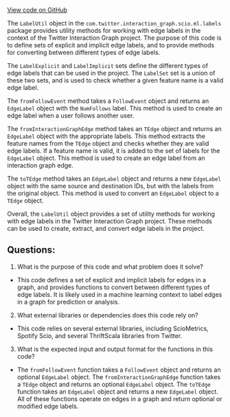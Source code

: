 [View code on GitHub](https://github.com/misbahsy/the-algorithm/src/scala/com/twitter/interaction_graph/scio/ml/labels/LabelUtil.scala)

The `LabelUtil` object in the `com.twitter.interaction_graph.scio.ml.labels` package provides utility methods for working with edge labels in the context of the Twitter Interaction Graph project. The purpose of this code is to define sets of explicit and implicit edge labels, and to provide methods for converting between different types of edge labels.

The `LabelExplicit` and `LabelImplicit` sets define the different types of edge labels that can be used in the project. The `LabelSet` set is a union of these two sets, and is used to check whether a given feature name is a valid edge label.

The `fromFollowEvent` method takes a `FollowEvent` object and returns an `EdgeLabel` object with the `NumFollows` label. This method is used to create an edge label when a user follows another user.

The `fromInteractionGraphEdge` method takes an `TEdge` object and returns an `EdgeLabel` object with the appropriate labels. This method extracts the feature names from the `TEdge` object and checks whether they are valid edge labels. If a feature name is valid, it is added to the set of labels for the `EdgeLabel` object. This method is used to create an edge label from an interaction graph edge.

The `toTEdge` method takes an `EdgeLabel` object and returns a new `EdgeLabel` object with the same source and destination IDs, but with the labels from the original object. This method is used to convert an `EdgeLabel` object to a `TEdge` object.

Overall, the `LabelUtil` object provides a set of utility methods for working with edge labels in the Twitter Interaction Graph project. These methods can be used to create, extract, and convert edge labels in the project.
## Questions: 
 1. What is the purpose of this code and what problem does it solve?
- This code defines a set of explicit and implicit labels for edges in a graph, and provides functions to convert between different types of edge labels. It is likely used in a machine learning context to label edges in a graph for prediction or analysis.

2. What external libraries or dependencies does this code rely on?
- This code relies on several external libraries, including ScioMetrics, Spotify Scio, and several ThriftScala libraries from Twitter.

3. What is the expected input and output format for the functions in this code?
- The `fromFollowEvent` function takes a `FollowEvent` object and returns an optional `EdgeLabel` object. The `fromInteractionGraphEdge` function takes a `TEdge` object and returns an optional `EdgeLabel` object. The `toTEdge` function takes an `EdgeLabel` object and returns a new `EdgeLabel` object. All of these functions operate on edges in a graph and return optional or modified edge labels.
